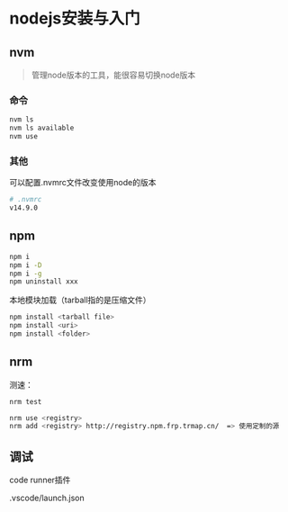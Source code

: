 # nodejs安装与入门

## nvm

> 管理node版本的工具，能很容易切换node版本

### 命令
```bash
nvm ls
nvm ls available
nvm use
```

### 其他
可以配置.nvmrc文件改变使用node的版本
```bash
# .nvmrc
v14.9.0
```

## npm

```bash
npm i
npm i -D
npm i -g
npm uninstall xxx
```


本地模块加载（tarball指的是压缩文件）

```bash
npm install <tarball file>
npm install <uri>
npm install <folder>
```

## nrm

测速：

```bash
nrm test
```

```bash
nrm use <registry>
nrm add <registry> http://registry.npm.frp.trmap.cn/  => 使用定制的源
```

## 调试

code runner插件

.vscode/launch.json